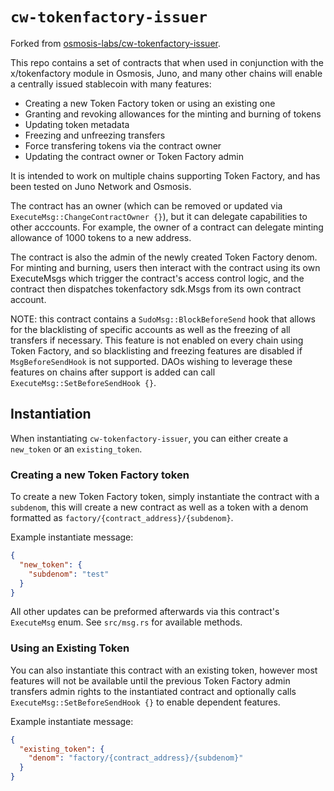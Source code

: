# `cw-tokenfactory-issuer`

Forked from [osmosis-labs/cw-tokenfactory-issuer](https://github.com/osmosis-labs/cw-tokenfactory-issuer).

This repo contains a set of contracts that when used in conjunction with the x/tokenfactory module in Osmosis, Juno, and many other chains will enable a centrally issued stablecoin with many features:
- Creating a new Token Factory token or using an existing one
- Granting and revoking allowances for the minting and burning of tokens
- Updating token metadata
- Freezing and unfreezing transfers
- Force transfering tokens via the contract owner
- Updating the contract owner or Token Factory admin

It is intended to work on multiple chains supporting Token Factory, and has been tested on Juno Network and Osmosis.

The contract has an owner (which can be removed or updated via `ExecuteMsg::ChangeContractOwner {}`), but it can delegate capabilities to other acccounts. For example, the owner of a contract can delegate minting allowance of 1000 tokens to a new address.

The contract is also the admin of the newly created Token Factory denom. For minting and burning, users then interact with the contract using its own ExecuteMsgs which trigger the contract's access control logic, and the contract then dispatches tokenfactory sdk.Msgs from its own contract account.

NOTE: this contract contains a `SudoMsg::BlockBeforeSend` hook that allows for the blacklisting of specific accounts as well as the freezing of all transfers if necessary. This feature is not enabled on every chain using Token Factory, and so blacklisting and freezing features are disabled if `MsgBeforeSendHook` is not supported. DAOs wishing to leverage these features on chains after support is added can call `ExecuteMsg::SetBeforeSendHook {}`.

## Instantiation
When instantiating `cw-tokenfactory-issuer`, you can either create a `new_token` or an `existing_token`.

### Creating a new Token Factory token
To create a new Token Factory token, simply instantiate the contract with a `subdenom`, this will create a new contract as well as a token with a denom formatted as `factory/{contract_address}/{subdenom}`.

Example instantiate message:

``` json
{
  "new_token": {
    "subdenom": "test"
  }
}
```

All other updates can be preformed afterwards via this contract's `ExecuteMsg` enum. See `src/msg.rs` for available methods.

### Using an Existing Token
You can also instantiate this contract with an existing token, however most features will not be available until the previous Token Factory admin transfers admin rights to the instantiated contract and optionally calls `ExecuteMsg::SetBeforeSendHook {}` to enable dependent features.

Example instantiate message:
``` json
{
  "existing_token": {
    "denom": "factory/{contract_address}/{subdenom}"
  }
}
```
